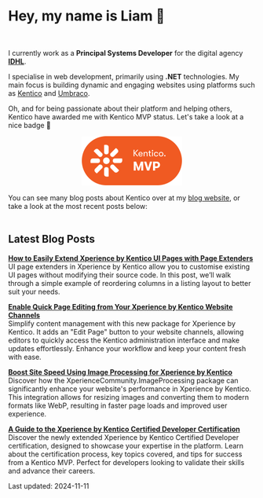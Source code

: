 # Hey, my name is Liam 👋

<br/>

I currently work as a **Principal Systems Developer** for the digital agency **[IDHL](https://www.idhlagency.com)**.

I specialise in web development, primarily using **.NET** technologies. My main focus is building dynamic and engaging websites using platforms such as [Kentico](https://www.kentico.com) and [Umbraco](https://umbraco.com/).

Oh, and for being passionate about their platform and helping others, Kentico have awarded me with Kentico MVP status. Let's take a look at a nice badge 👀

<div align="center">

[<img src="images/kentico-mvp.png" alt="Kentico MVP" width="204" height="100">](https://www.kentico.com/partners/mvp-program)

</div>

You can see many blog posts about Kentico over at my [blog website](https://www.goldfinch.me/), or take a look at the most recent posts below:<br/><br/>

## Latest Blog Posts

**[How to Easily Extend Xperience by Kentico UI Pages with Page Extenders](https://www.goldfinch.me/blog/how-to-easily-extend-xperience-by-kentico-ui-pages-with-page-extenders)**  
UI page extenders in Xperience by Kentico allow you to customise existing UI pages without modifying their source code. In this post, we’ll walk through a simple example of reordering columns in a listing layout to better suit your needs.


**[Enable Quick Page Editing from Your Xperience by Kentico Website Channels](https://www.goldfinch.me/blog/enable-quick-page-editing-from-your-xperience-by-kentico-website-channels)**  
Simplify content management with this new package for Xperience by Kentico. It adds an "Edit Page" button to your website channels, allowing editors to quickly access the Kentico administration interface and make updates effortlessly. Enhance your workflow and keep your content fresh with ease.


**[Boost Site Speed Using Image Processing for Xperience by Kentico](https://www.goldfinch.me/blog/boost-site-speed-using-image-processing-for-xperience-by-kentico)**  
Discover how the XperienceCommunity.ImageProcessing package can significantly enhance your website's performance in Xperience by Kentico. This integration allows for resizing images and converting them to modern formats like WebP, resulting in faster page loads and improved user experience.


**[A Guide to the Xperience by Kentico Certified Developer Certification](https://www.goldfinch.me/blog/a-guide-to-the-xperience-by-kentico-certified-developer-certification)**  
Discover the newly extended Xperience by Kentico Certified Developer certification, designed to showcase your expertise in the platform. Learn about the certification process, key topics covered, and tips for success from a Kentico MVP. Perfect for developers looking to validate their skills and advance their careers.


Last updated: 2024-11-11
